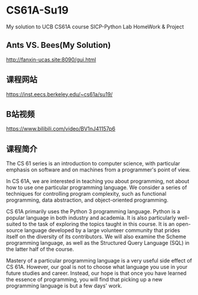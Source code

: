 # CS61A-Su19
My solution to UCB CS61A course SICP-Python Lab HomeWork &amp; Project

## Ants VS. Bees(My Solution)
http://fanxin-ucas.site:8090/gui.html

## 课程网站
https://inst.eecs.berkeley.edu/~cs61a/su19/

## B站视频
https://www.bilibili.com/video/BV1nJ41157p6

## 课程简介
The CS 61 series is an introduction to computer science, with particular emphasis on software and on machines from a programmer's point of view.

In CS 61A, we are interested in teaching you about programming, not about how to use one particular programming language. We consider a series of techniques for controlling program complexity, such as functional programming, data abstraction, and object-oriented programming. 

CS 61A primarily uses the Python 3 programming language. Python is a popular language in both industry and academia. It is also particularly well-suited to the task of exploring the topics taught in this course. It is an open-source language developed by a large volunteer community that prides itself on the diversity of its contributors. We will also examine the Scheme programming language, as well as the Structured Query Language (SQL) in the latter half of the course.  

Mastery of a particular programming language is a very useful side effect of CS 61A. However, our goal is not to choose what language you use in your future studies and career. Instead, our hope is that once you have learned the essence of programming, you will find that picking up a new programming language is but a few days' work.
